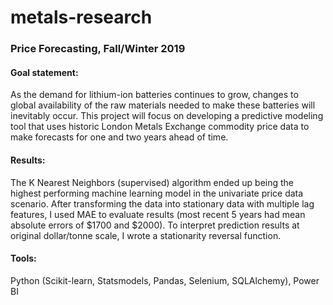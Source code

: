 # metals-research

### Price Forecasting, Fall/Winter 2019 
#### Goal statement: 
As the demand for lithium-ion batteries continues to grow, changes to global availability of the raw materials needed to make these batteries will inevitably occur. 
This project will focus on developing a predictive modeling tool that uses historic London Metals Exchange commodity price data to make forecasts for one and two years ahead of time. 

#### Results: 
The K Nearest Neighbors (supervised) algorithm ended up being the highest performing machine learning model in the univariate price data scenario. After transforming the data into stationary data with multiple lag features, I used MAE to evaluate results (most recent 5 years had mean absolute errors of $1700 and $2000). To interpret prediction results at original dollar/tonne scale, I wrote a stationarity reversal function.

#### Tools:
Python (Scikit-learn, Statsmodels, Pandas, Selenium, SQLAlchemy), Power BI
